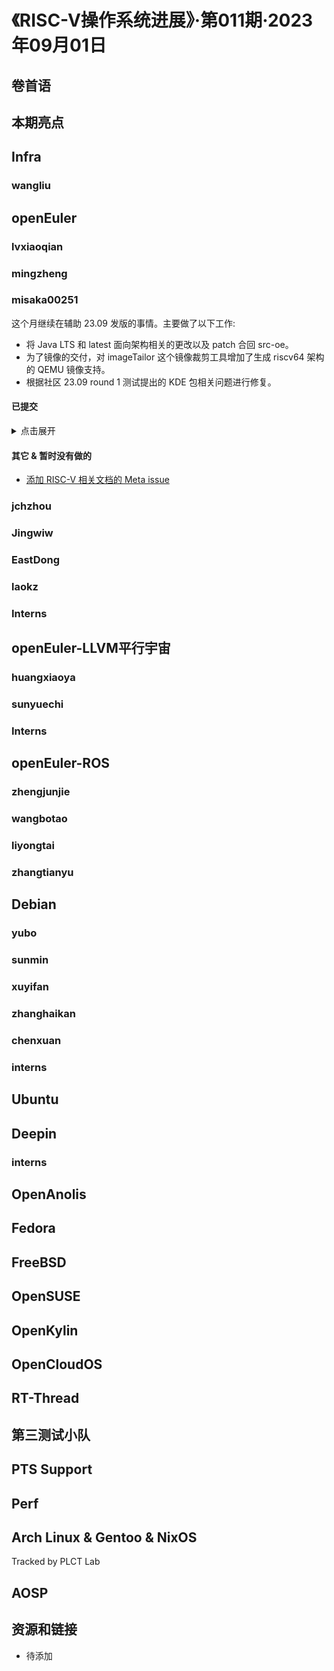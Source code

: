 # 《RISC-V操作系统进展》·第011期·2023年09月01日

## 卷首语

## 本期亮点

## Infra

### wangliu

## openEuler

### lvxiaoqian

### mingzheng

### misaka00251

这个月继续在辅助 23.09 发版的事情。主要做了以下工作:

 - 将 Java LTS 和 latest 面向架构相关的更改以及 patch 合回 src-oe。
 - 为了镜像的交付，对 imageTailor 这个镜像裁剪工具增加了生成 riscv64 架构的 QEMU 镜像支持。
 - 根据社区 23.09 round 1 测试提出的 KDE 包相关问题进行修复。

#### 已提交

<details>
  <summary>点击展开</summary>

 - https://gitee.com/src-openeuler/openjdk-latest/pulls/142
 - https://gitee.com/src-openeuler/openjdk-17/pulls/44
 - https://gitee.com/src-openeuler/openjdk-1.8.0/pulls/435
 - https://gitee.com/src-openeuler/openjdk-11/pulls/258
 - https://gitee.com/openeuler/imageTailor/pulls/37
 - https://gitee.com/src-openeuler/deepin-desktop-base/pulls/41
 - https://gitee.com/src-openeuler/openjdk-11/pulls/261
 - https://gitee.com/src-openeuler/kdepim-runtime/pulls/2
 - https://gitee.com/openeuler/community/pulls/5015
 - https://gitee.com/src-openeuler/akonadi-import-wizard/pulls/1
 - https://gitee.com/src-openeuler/grantlee-editor/pulls/1
 - https://gitee.com/src-openeuler/kmail-account-wizard/pulls/1
 - https://gitee.com/src-openeuler/pim-data-exporter/pulls/1
 - https://gitee.com/src-openeuler/pim-sieve-editor/pulls/1
 - https://gitee.com/src-openeuler/gpsd/pulls/2
 - https://gitee.com/src-openeuler/kde-connect/pulls/2
 - https://gitee.com/src-openeuler/plasma-workspace/pulls/2
 - https://gitee.com/src-openeuler/keditbookmarks/pulls/2
 - https://gitee.com/src-openeuler/kde-cli-tools/pulls/2
 - https://gitee.com/openeuler/community/pulls/5023

</details>

#### 其它 & 暂时没有做的

 - [添加 RISC-V 相关文档的 Meta issue](https://gitee.com/openeuler/docs/issues/I7U1R3)

### jchzhou

### Jingwiw

### EastDong

### laokz

### Interns

## openEuler-LLVM平行宇宙

### huangxiaoya

### sunyuechi

### Interns

## openEuler-ROS

### zhengjunjie

### wangbotao

### liyongtai

### zhangtianyu

## Debian

### yubo

### sunmin

### xuyifan

### zhanghaikan

### chenxuan

### interns

## Ubuntu

## Deepin

### interns

## OpenAnolis

## Fedora

## FreeBSD

## OpenSUSE

## OpenKylin

## OpenCloudOS

## RT-Thread

## 第三测试小队

## PTS Support

## Perf

## Arch Linux & Gentoo & NixOS

Tracked by PLCT Lab

## AOSP

## 资源和链接

- 待添加
